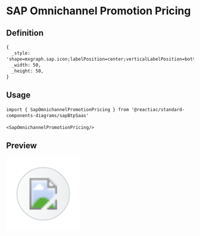 # SAP Omnichannel Promotion Pricing

## Definition

```
{
  _style: 'shape=mxgraph.sap.icon;labelPosition=center;verticalLabelPosition=bottom;align=center;verticalAlign=top;strokeWidth=1;strokeColor=#D5DADD;fillColor=#EDEFF0;gradientColor=#FCFCFC;gradientDirection=west;aspect=fixed;SAPIcon=SAP_Omnichannel_Promotion_Pricing',
  _width: 50,
  _height: 50,
}
```

## Usage

```
import { SapOmnichannelPromotionPricing } from '@reactiac/standard-components-diagrams/sapBtpSaas'

<SapOmnichannelPromotionPricing/>
```

## Preview

<img src="./sap-omnichannel-promotion-pricing.png" width="200"/>
